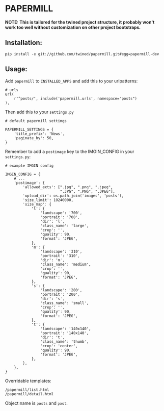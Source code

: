 PAPERMILL
=========

**NOTE: This is tailored for the twined project structure,
it probably won't work too well without customization on other
project bootstraps.**

Installation:
-------------

    pip install -e git://github.com/twined/papermill.git#egg=papermill-dev


Usage:
------

Add `papermill` to `INSTALLED_APPS` and add this to your urlpatterns:

    # urls
    url(
        r'^posts/', include('papermill.urls', namespace="posts")
    ),

Then add this to your `settings.py`

    # default papermill settings

    PAPERMILL_SETTINGS = {
        'title_prefix': 'News',
        'paginate_by': 50,
    }

Remember to add a `postimage` key to the IMGIN_CONFIG in your `settings.py`:

    # example IMGIN config

    IMGIN_CONFIG = {
        # ...
        'postimage': {
            'allowed_exts': [".jpg", ".png", ".jpeg",
                             ".JPG", ".PNG", ".JPEG"],
            'upload_dir': os.path.join('images', 'posts'),
            'size_limit': 10240000,
            'size_map': {
                'l': {
                    'landscape': '700',
                    'portrait': '700',
                    'dir': 'l',
                    'class_name': 'large',
                    'crop': '',
                    'quality': 90,
                    'format': 'JPEG',
                },
                'm': {
                    'landscape': '310',
                    'portrait': '310',
                    'dir': 'm',
                    'class_name': 'medium',
                    'crop': '',
                    'quality': 90,
                    'format': 'JPEG',
                },
                's': {
                    'landscape': '200',
                    'portrait': '200',
                    'dir': 's',
                    'class_name': 'small',
                    'crop': '',
                    'quality': 90,
                    'format': 'JPEG',
                },
                't': {
                    'landscape': '140x140',
                    'portrait': '140x140',
                    'dir': 't',
                    'class_name': 'thumb',
                    'crop': 'center',
                    'quality': 90,
                    'format': 'JPEG',
                },
            },
        },
    }

Overridable templates:

    /papermill/list.html
    /papermill/detail.html

Object name is `posts` and `post`.
